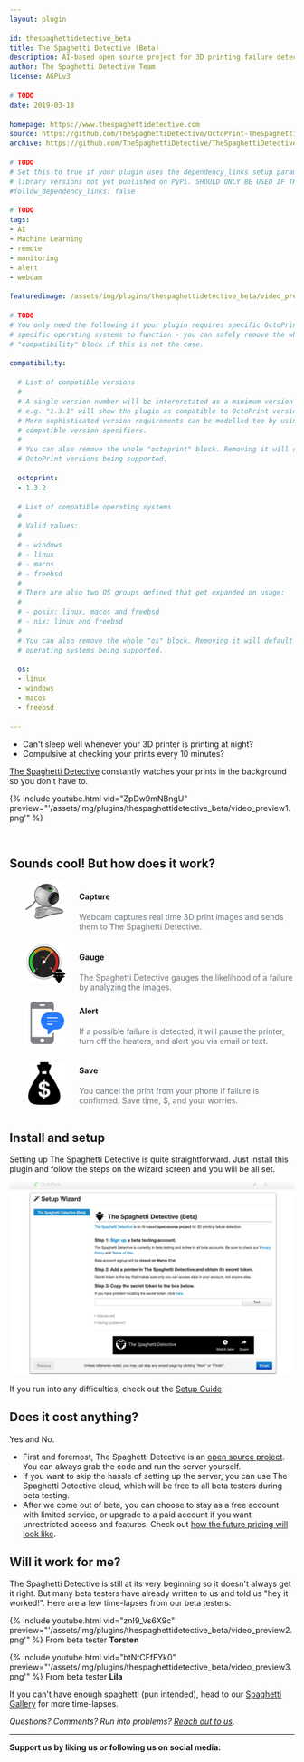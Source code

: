 ```yaml
---
layout: plugin

id: thespaghettidetective_beta
title: The Spaghetti Detective (Beta)
description: AI-based open source project for 3D printing failure detection.
author: The Spaghetti Detective Team
license: AGPLv3

# TODO
date: 2019-03-18

homepage: https://www.thespaghettidetective.com
source: https://github.com/TheSpaghettiDetective/OctoPrint-TheSpaghettiDetective
archive: https://github.com/TheSpaghettiDetective/TheSpaghettiDetective/archive/beta.zip

# TODO
# Set this to true if your plugin uses the dependency_links setup parameter to include
# library versions not yet published on PyPi. SHOULD ONLY BE USED IF THERE IS NO OTHER OPTION!
#follow_dependency_links: false

# TODO
tags:
- AI
- Machine Learning
- remote
- monitoring
- alert
- webcam

featuredimage: /assets/img/plugins/thespaghettidetective_beta/video_preview1.png

# TODO
# You only need the following if your plugin requires specific OctoPrint versions or
# specific operating systems to function - you can safely remove the whole
# "compatibility" block if this is not the case.

compatibility:

  # List of compatible versions
  #
  # A single version number will be interpretated as a minimum version requirement,
  # e.g. "1.3.1" will show the plugin as compatible to OctoPrint versions 1.3.1 and up.
  # More sophisticated version requirements can be modelled too by using PEP440
  # compatible version specifiers.
  #
  # You can also remove the whole "octoprint" block. Removing it will default to all
  # OctoPrint versions being supported.

  octoprint:
  - 1.3.2

  # List of compatible operating systems
  #
  # Valid values:
  #
  # - windows
  # - linux
  # - macos
  # - freebsd
  #
  # There are also two OS groups defined that get expanded on usage:
  #
  # - posix: linux, macos and freebsd
  # - nix: linux and freebsd
  #
  # You can also remove the whole "os" block. Removing it will default to all
  # operating systems being supported.

  os:
  - linux
  - windows
  - macos
  - freebsd

---
```


* Can't sleep well whenever your 3D printer is printing at night?
* Compulsive at checking your prints every 10 minutes?

[The Spaghetti Detective](https://www.thespaghettidetective.com) constantly watches your prints in the background so you don't have to.

{% include youtube.html vid="ZpDw9mNBngU" preview="'/assets/img/plugins/thespaghettidetective_beta/video_preview1.png'" %}

<br />

## Sounds cool! But how does it work?

<div class="row">
  <div class="span9 offset1" style="display: flex;">
    <div style="display: flex; flex-flow: column; align-items: center; justify-content: space-between; padding: 0 24px;">
      <img style="max-width: 75px; max-height: 75px; margin-bottom: 16px; vertical-align: middle;" alt="Webcam" src="/assets/img/plugins/thespaghettidetective_beta/webcam.png">
      <i class="fas fa-arrow-down fa-3x" style="color: #6c757d;"></i>
    </div>
    <div>
      <h4>Capture</h4>
      <div style="color: #6c757d;">Webcam captures real time 3D print images and sends them to The Spaghetti
        Detective.</div>
    </div>
  </div>
</div>
<div class="row">
  <div class="span9 offset1" style="display: flex;">
    <div style="display: flex; flex-flow: column; align-items: center; justify-content: space-between; padding: 0 24px;">
      <img style="max-width: 75px; max-height: 75px; margin: 16px 0px; vertical-align: middle;" alt="Gauge" src="/assets/img/plugins/thespaghettidetective_beta/gauge.png">
      <i class="fas fa-arrow-down fa-3x" style="color: #6c757d;"></i>
    </div>
    <div style="margin-top: 16px;">
      <h4>Gauge</h4>
      <div style="color: #6c757d;">The Spaghetti Detective gauges the likelihood of a failure by analyzing the images.</div>
    </div>
  </div>
</div>
<div class="row">
  <div class="span9 offset1" style="display: flex;">
    <div style="display: flex; flex-flow: column; align-items: center; justify-content: space-between; padding: 0 24px;">
      <img style="max-width: 75px; max-height: 75px; margin: 16px 0px; vertical-align: middle;" alt="Alert" src="/assets/img/plugins/thespaghettidetective_beta/icon_sms.png">
      <i class="fas fa-arrow-down fa-3x" style="color: #6c757d;"></i>
    </div>
    <div style="margin-top: 4px;">
      <h4>Alert</h4>
      <div style="color: #6c757d;">If a possible failure is detected, it will pause the printer, turn off the heaters,
        and alert you via email or text.</div>
    </div>
  </div>
</div>
<div class="row">
  <div class="span9 offset1" style="display: flex;">
    <div style="display: flex; flex-flow: column; align-items: center; justify-content: space-between; padding: 0 24px;">
      <img style="max-width: 75px; max-height: 75px; margin: 16px 0px; vertical-align: middle;" alt="Save" src="/assets/img/plugins/thespaghettidetective_beta/save.png">
    </div>
    <div style="margin-top: 2px;">
      <h4>Save</h4>
      <div style="color: #6c757d;">You cancel the print from your phone if failure is confirmed. Save time, $, and
        your worries.</div>
    </div>
  </div>
</div>

## Install and setup

Setting up The Spaghetti Detective is quite straightforward. Just install this plugin and follow the steps on the wizard screen and you will be all set.

![wizard](/assets/img/plugins/thespaghettidetective_beta/plugin_wizard.png "The Spaghetti Detective Set up Wizard")

If you run into any difficulties, check out the [Setup Guide](https://thespaghettidetective.com/guide.html).

## Does it cost anything?

Yes and No.

* First and foremost, The Spaghetti Detective is an [open source project](https://github.com/TheSpaghettiDetective). You can always grab the code and run the server yourself.
* If you want to skip the hassle of setting up the server, you can use The Spaghetti Detective cloud, which will be free to all beta testers during beta testing.
* After we come out of beta, you can choose to stay as a free account with limited service, or upgrade to a paid account if you want unrestricted access and features. Check out [how the future pricing will look like](https://www.thespaghettidetective.com/#pricing).

## Will it work for me?

The Spaghetti Detective is still at its very beginning so it doesn't always get it right. But many beta testers have already written to us and told us "hey it worked!". Here are a few time-lapses from our beta testers:

{% include youtube.html vid="znI9_Vs6X9c" preview="'/assets/img/plugins/thespaghettidetective_beta/video_preview2.png'" %}
From beta tester **Torsten**

{% include youtube.html vid="btNtCFfFYk0" preview="'/assets/img/plugins/thespaghettidetective_beta/video_preview3.png'" %}
From beta tester **Lila**

If you can't have enough spaghetti (pun intended), head to our [Spaghetti Gallery](https://app.thespaghettidetective.com/publictimelapses/) for more time-lapses.

*Questions? Comments? Run into problems? [Reach out to us](mailto:support@thespaghettidetective.com).*

<hr />

**Support us by liking us or following us on social media:** &nbsp;<a href="https://www.facebook.com/pg/thespaghettidetective/posts/"><i class="fab fa-facebook fa-2x" style="color: rgb(121, 53, 241);"></i></a>&nbsp;<a href="https://www.youtube.com/channel/UCbAJcR6t5lrdZ1JXjPPRjGA/featured?view_as=subscriber"><i class="fab fa-youtube-square fa-2x" style="color: rgb(121, 53, 241);"></i></a>&nbsp;<a href="https://twitter.com/thespaghettispy"><i class="fab fa-twitter-square fa-2x" style="color: rgb(121, 53, 241);"></i></a>
